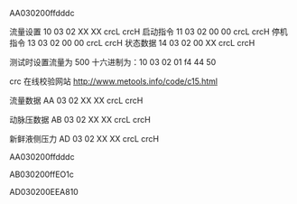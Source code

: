 AA030200ffdddc

流量设置 10 03 02 XX XX crcL crcH
启动指令 11 03 02 00 00 crcL crcH
停机指令 13 03 02 00 00 crcL crcH
状态数据 14 03 02 00 XX crcL crcH

测试时设置流量为 500
十六进制为：10 03 02 01 f4 44 50

crc 在线校验网站 http://www.metools.info/code/c15.html


流量数据 AA 03 02 XX XX crcL crcH

动脉压数据 AB 03 02 XX XX crcL crcH

新鲜液侧压力 AD 03 02 XX XX crcL crcH

AA030200ffdddc

AB030200ffEO1c

AD030200EEA810


